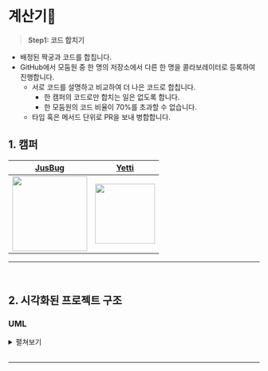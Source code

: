 # 계산기🤖

> **Step1: 코드 합치기**
- 배정된 짝궁과 코드를 합칩니다.
- GitHub에서 모둠원 중 한 명의 저장소에서 다른 한 명을 콜라보레이터로 등록하여 진행합니다.
    - 서로 코드를 설명하고 비교하여 더 나은 코드로 합칩니다.
        - 한 캠퍼의 코드로만 합치는 일은 없도록 합니다.
        - 한 모둠원의 코드 비율이 70%를 초과할 수 없습니다.
    - 타입 혹은 메서드 단위로 PR을 보내 병합합니다.

## 1. 캠퍼

| [JusBug](https://github.com/JusBug) | [Yetti]() |
| :---: | :---: |
| <Img src="https://github.com/JusBug/ios-juice-maker/assets/109963294/53a73571-41d9-4914-a917-d8ea099be948" width="150"/> | <img src="https://hackmd.io/_uploads/B1I0iwo42.jpg" width="120"/>


- - -

</br>

## 2. 시각화된 프로젝트 구조

### UML

<details>
<summary>펼쳐보기</summary>
<a href="https://ibb.co/FbctNKb"><img src="https://i.ibb.co/ccRdM1c/Calculator-UML.png" alt="Calculator-UML" border="0"></a><br /><a target='_blank' href='https://imgbb.com/'></a><br />
    
</details>

</br>

- - -
